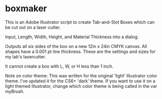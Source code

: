 boxmaker
========

This is an Adobe Illustrator script to create Tab-and-Slot Boxes which can be cut out on a laser cutter.

Input, Length, Width, Height, and Material Thickness into a dialog. 

Outputs all six sides of the box on a new 12in x 24in CMYK canvas. All shapes have a 0.001 pt line thickness. These are the settings and sizes for my lab's lasercutter. 

It cannot create a box with L, W, or H less than 1 inch. 

Note on color theme:
This was written for the original 'light' Illustrator color theme. I've updated it for the CS6+ 'dark' theme. If you want to use it on a light themed Illustrator, change which color theme is being called in the var myBrush.